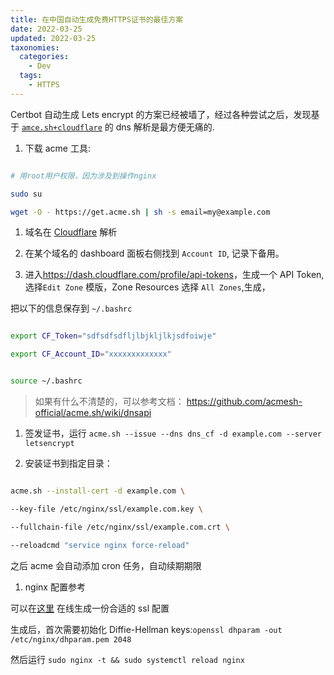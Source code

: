 ```yaml
---
title: 在中国自动生成免费HTTPS证书的最佳方案
date: 2022-03-25
updated: 2022-03-25
taxonomies:
  categories:
    - Dev
  tags:
    - HTTPS
---
```


Certbot 自动生成 Lets encrypt 的方案已经被墙了，经过各种尝试之后，发现基于 [`amce.sh+cloudflare`](https://github.com/acmesh-official/acme.sh) 的 dns 解析是最方便无痛的.

<!-- more -->

1. 下载 acme 工具:

```bash

# 用root用户权限，因为涉及到操作nginx

sudo su

wget -O - https://get.acme.sh | sh -s email=my@example.com

```

1. 域名在 [Cloudflare](https://www.cloudflare.com/zh-cn/) 解析

1. 在某个域名的 dashboard 面板右侧找到 `Account ID`, 记录下备用。

1. 进入<https://dash.cloudflare.com/profile/api-tokens>，生成一个 API Token,选择`Edit Zone` 模版，Zone Resources 选择 `All Zones`,生成，

把以下的信息保存到 `~/.bashrc`

```bash

export CF_Token="sdfsdfsdfljlbjkljlkjsdfoiwje"

export CF_Account_ID="xxxxxxxxxxxxx"

```

```bash

source ~/.bashrc

```

> 如果有什么不清楚的，可以参考文档： <https://github.com/acmesh-official/acme.sh/wiki/dnsapi>

1. 签发证书，运行 `acme.sh --issue --dns dns_cf -d example.com --server letsencrypt`

1. 安装证书到指定目录：

```bash

acme.sh --install-cert -d example.com \

--key-file /etc/nginx/ssl/example.com.key \

--fullchain-file /etc/nginx/ssl/example.com.crt \

--reloadcmd "service nginx force-reload"

```

之后 acme 会自动添加 cron 任务，自动续期期限

1. nginx 配置参考

可以在[这里](https://www.digitalocean.com/community/tools/nginx?domains.0.https.certType=custom&domains.0.php.php=false&domains.0.reverseProxy.reverseProxy=true&domains.0.routing.root=false&global.app.lang=zhCN) 在线生成一份合适的 ssl 配置

生成后，首次需要初始化 Diffie-Hellman keys:`openssl dhparam -out /etc/nginx/dhparam.pem 2048`

然后运行 `sudo nginx -t && sudo systemctl reload nginx`
